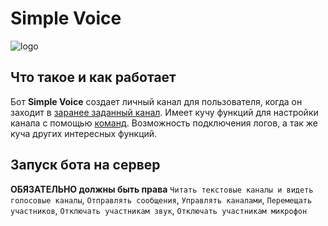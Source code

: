 # Simple Voice
![logo](https://photo.shandy-dev.ru/shandy/uploads/3ce580d24d84b65768beac66bbf12d92.png "Simple Voice")
## Что такое и как работает
Бот **Simple Voice** создает личный канал для пользователя, когда он заходит в [заранее заданный канал](/wiki/Как-задать-канал). Имеет кучу функций для настройки канала с помощью [команд](/wiki/Команды). Возможность подключения логов, а так же куча других интересных функций.
## Запуск бота на сервер
**ОБЯЗАТЕЛЬНО должны быть права** `Читать текстовые каналы и видеть голосовые каналы`, `Отправлять сообщения`, `Управлять каналами`, `Перемещать участников`, `Отключать участникам звук`, `Отключать участникам микрофон`